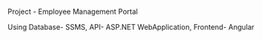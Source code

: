Project - Employee Management Portal

Using
Database- SSMS,
API- ASP.NET WebApplication,
Frontend- Angular
